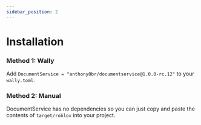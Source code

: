 ```yaml
---
sidebar_position: 2
---
```


# Installation

### Method 1: Wally
Add `DocumentService = "anthony0br/documentservice@1.0.0-rc.12"` to your `wally.toml`.

### Method 2: Manual
DocumentService has no dependencies so you can just copy and paste the contents of
`target/roblox` into your project.